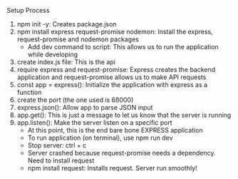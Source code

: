 Setup Process

1. npm init -y: Creates package.json
2. npm install express request-promise nodemon: Install the express, request-promise and nodemon packages
   - Add dev command to script: This allows us to run the application while developing
3. create index.js file: This is the api
4. require express and request-promise: Express creates the backend application and request-promise allows us to make API requests
5. const app = express(): Initialize the application with express as a function
6. create the port (the one used is 6ß000)
7. express.json(): Allow app to parse JSON input
8. app.get(): This is just a message to let us know that the server is running
9. app.listen(): Make the server listen on a specific port
   - At this point, this is the end bare bone EXPRESS application
   - To run application (on terminal), use npm run dev
   - Stop server: ctrl + c
   - Server crashed because request-promise needs a dependency. Need to install request
   - npm install request: Installs request. Server run smoothly!
